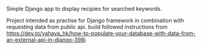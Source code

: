 Simple Django app to display recipies for searched keywords.

Project intended as practise for Django framework in combination with requesting data from public api. build followed instructions from https://dev.to/yahaya_hk/how-to-populate-your-database-with-data-from-an-external-api-in-django-398i
